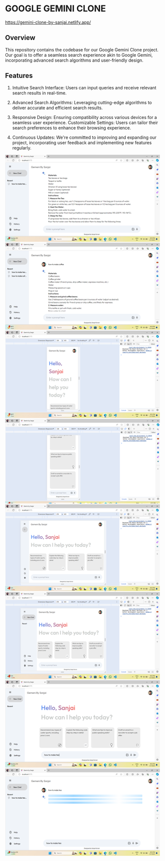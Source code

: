
# GOOGLE GEMINI CLONE
https://gemini-clone-by-sanjai.netlify.app/
## Overview
This repository contains the codebase for our Google Gemini Clone project. Our goal is to offer a seamless search experience akin to Google Gemini, incorporating advanced search algorithms and user-friendly design.


## Features
1. Intuitive Search Interface: Users can input queries and receive relevant search results in real-time.
2. Advanced Search Algorithms: Leveraging cutting-edge algorithms to deliver accurate and efficient search results.
3. Responsive Design: Ensuring compatibility across various devices for a seamless user experience.
Customizable Settings: Users can tailor their search preferences to enhance their browsing experience.

4. Continuous Updates: We're committed to improving and expanding our project, incorporating user feedback and implementing new features regularly.

![alt text](<Screenshot 2024-03-07 205320.png>) ![alt text](<Screenshot 2024-03-07 205352.png>) ![alt text](<Screenshot 2024-03-07 205139.png>) ![alt text](<Screenshot 2024-03-07 205155.png>) ![alt text](<Screenshot 2024-03-07 205210.png>) ![alt text](<Screenshot 2024-03-07 205225.png>) ![alt text](<Screenshot 2024-03-07 205247.png>) ![alt text](<Screenshot 2024-03-07 205305.png>)
